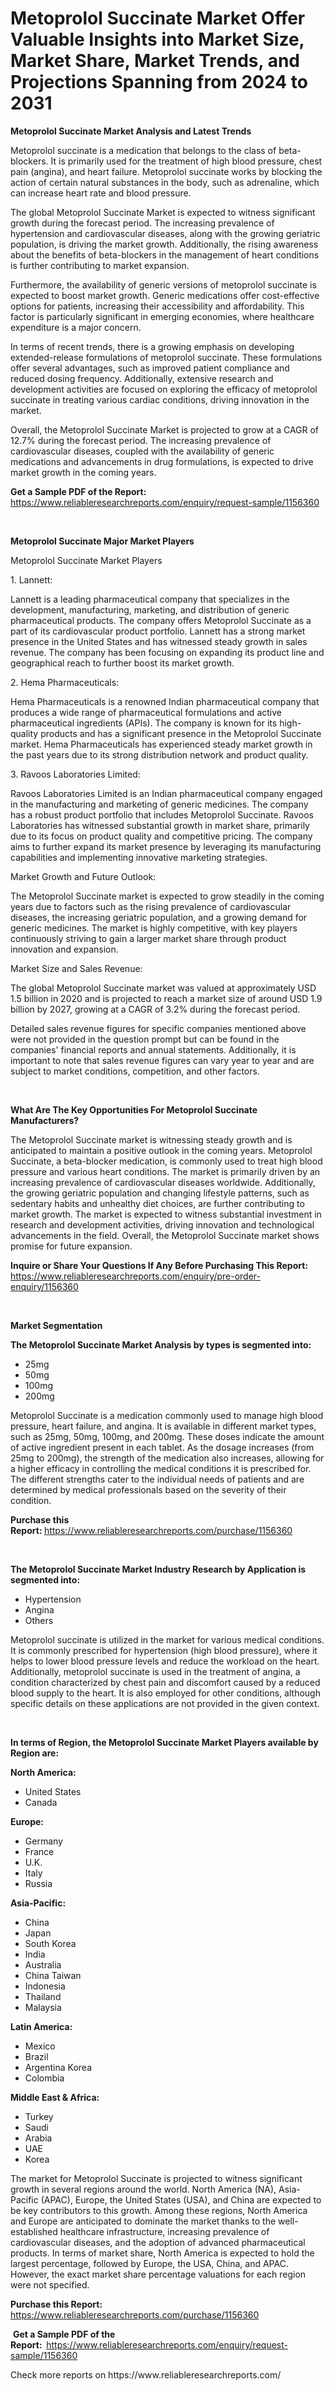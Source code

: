 <p><h1>Metoprolol Succinate Market Offer Valuable Insights into Market Size, Market Share, Market Trends, and Projections Spanning from 2024 to 2031</h1></p><p><strong>Metoprolol Succinate Market Analysis and Latest Trends</strong></p>
<p><p>Metoprolol succinate is a medication that belongs to the class of beta-blockers. It is primarily used for the treatment of high blood pressure, chest pain (angina), and heart failure. Metoprolol succinate works by blocking the action of certain natural substances in the body, such as adrenaline, which can increase heart rate and blood pressure.</p><p>The global Metoprolol Succinate Market is expected to witness significant growth during the forecast period. The increasing prevalence of hypertension and cardiovascular diseases, along with the growing geriatric population, is driving the market growth. Additionally, the rising awareness about the benefits of beta-blockers in the management of heart conditions is further contributing to market expansion.</p><p>Furthermore, the availability of generic versions of metoprolol succinate is expected to boost market growth. Generic medications offer cost-effective options for patients, increasing their accessibility and affordability. This factor is particularly significant in emerging economies, where healthcare expenditure is a major concern.</p><p>In terms of recent trends, there is a growing emphasis on developing extended-release formulations of metoprolol succinate. These formulations offer several advantages, such as improved patient compliance and reduced dosing frequency. Additionally, extensive research and development activities are focused on exploring the efficacy of metoprolol succinate in treating various cardiac conditions, driving innovation in the market.</p><p>Overall, the Metoprolol Succinate Market is projected to grow at a CAGR of 12.7% during the forecast period. The increasing prevalence of cardiovascular diseases, coupled with the availability of generic medications and advancements in drug formulations, is expected to drive market growth in the coming years.</p></p>
<p><strong>Get a Sample PDF of the Report:&nbsp;</strong> <a href="https://www.reliableresearchreports.com/enquiry/request-sample/1156360">https://www.reliableresearchreports.com/enquiry/request-sample/1156360</a></p>
<p>&nbsp;</p>
<p><strong>Metoprolol Succinate Major Market Players</strong></p>
<p><p>Metoprolol Succinate Market Players</p><p>1. Lannett:</p><p>Lannett is a leading pharmaceutical company that specializes in the development, manufacturing, marketing, and distribution of generic pharmaceutical products. The company offers Metoprolol Succinate as a part of its cardiovascular product portfolio. Lannett has a strong market presence in the United States and has witnessed steady growth in sales revenue. The company has been focusing on expanding its product line and geographical reach to further boost its market growth.</p><p>2. Hema Pharmaceuticals:</p><p>Hema Pharmaceuticals is a renowned Indian pharmaceutical company that produces a wide range of pharmaceutical formulations and active pharmaceutical ingredients (APIs). The company is known for its high-quality products and has a significant presence in the Metoprolol Succinate market. Hema Pharmaceuticals has experienced steady market growth in the past years due to its strong distribution network and product quality.</p><p>3. Ravoos Laboratories Limited:</p><p>Ravoos Laboratories Limited is an Indian pharmaceutical company engaged in the manufacturing and marketing of generic medicines. The company has a robust product portfolio that includes Metoprolol Succinate. Ravoos Laboratories has witnessed substantial growth in market share, primarily due to its focus on product quality and competitive pricing. The company aims to further expand its market presence by leveraging its manufacturing capabilities and implementing innovative marketing strategies.</p><p>Market Growth and Future Outlook:</p><p>The Metoprolol Succinate market is expected to grow steadily in the coming years due to factors such as the rising prevalence of cardiovascular diseases, the increasing geriatric population, and a growing demand for generic medicines. The market is highly competitive, with key players continuously striving to gain a larger market share through product innovation and expansion.</p><p>Market Size and Sales Revenue:</p><p>The global Metoprolol Succinate market was valued at approximately USD 1.5 billion in 2020 and is projected to reach a market size of around USD 1.9 billion by 2027, growing at a CAGR of 3.2% during the forecast period.</p><p>Detailed sales revenue figures for specific companies mentioned above were not provided in the question prompt but can be found in the companies' financial reports and annual statements. Additionally, it is important to note that sales revenue figures can vary year to year and are subject to market conditions, competition, and other factors.</p></p>
<p>&nbsp;</p>
<p><strong>What Are The Key Opportunities For Metoprolol Succinate Manufacturers?</strong></p>
<p><p>The Metoprolol Succinate market is witnessing steady growth and is anticipated to maintain a positive outlook in the coming years. Metoprolol Succinate, a beta-blocker medication, is commonly used to treat high blood pressure and various heart conditions. The market is primarily driven by an increasing prevalence of cardiovascular diseases worldwide. Additionally, the growing geriatric population and changing lifestyle patterns, such as sedentary habits and unhealthy diet choices, are further contributing to market growth. The market is expected to witness substantial investment in research and development activities, driving innovation and technological advancements in the field. Overall, the Metoprolol Succinate market shows promise for future expansion.</p></p>
<p><strong>Inquire or Share Your Questions If Any Before Purchasing This Report:</strong> <a href="https://www.reliableresearchreports.com/enquiry/pre-order-enquiry/1156360">https://www.reliableresearchreports.com/enquiry/pre-order-enquiry/1156360</a></p>
<p>&nbsp;</p>
<p><strong>Market Segmentation</strong></p>
<p><strong>The Metoprolol Succinate Market Analysis by types is segmented into:</strong></p>
<p><ul><li>25mg</li><li>50mg</li><li>100mg</li><li>200mg</li></ul></p>
<p><p>Metoprolol Succinate is a medication commonly used to manage high blood pressure, heart failure, and angina. It is available in different market types, such as 25mg, 50mg, 100mg, and 200mg. These doses indicate the amount of active ingredient present in each tablet. As the dosage increases (from 25mg to 200mg), the strength of the medication also increases, allowing for a higher efficacy in controlling the medical conditions it is prescribed for. The different strengths cater to the individual needs of patients and are determined by medical professionals based on the severity of their condition.</p></p>
<p><strong>Purchase this Report:&nbsp;</strong><a href="https://www.reliableresearchreports.com/purchase/1156360">https://www.reliableresearchreports.com/purchase/1156360</a></p>
<p>&nbsp;</p>
<p><strong>The Metoprolol Succinate Market Industry Research by Application is segmented into:</strong></p>
<p><ul><li>Hypertension</li><li>Angina</li><li>Others</li></ul></p>
<p><p>Metoprolol succinate is utilized in the market for various medical conditions. It is commonly prescribed for hypertension (high blood pressure), where it helps to lower blood pressure levels and reduce the workload on the heart. Additionally, metoprolol succinate is used in the treatment of angina, a condition characterized by chest pain and discomfort caused by a reduced blood supply to the heart. It is also employed for other conditions, although specific details on these applications are not provided in the given context.</p></p>
<p>&nbsp;</p>
<p><strong>In terms of Region, the Metoprolol Succinate Market Players available by Region are:</strong></p>
<p>
    <p> <strong> North America: </strong>
        <ul>
            <li>United States</li>
            <li>Canada</li>
        </ul>
        </p> 
    <p> <strong> Europe: </strong>
        <ul>
            <li>Germany</li>
            <li>France</li>
            <li>U.K.</li>
            <li>Italy</li>
            <li>Russia</li>
        </ul>
        </p> 
    <p> <strong> Asia-Pacific: </strong>
        <ul>
            <li>China</li>
            <li>Japan</li>
            <li>South Korea</li>
            <li>India</li>
            <li>Australia</li>
            <li>China Taiwan</li>
            <li>Indonesia</li>
            <li>Thailand</li>
            <li>Malaysia</li>
        </ul>
        </p> 
    <p> <strong> Latin America: </strong>
        <ul>
            <li>Mexico</li>
            <li>Brazil</li>
            <li>Argentina Korea</li>
            <li>Colombia</li>
        </ul>
        </p> 
    <p> <strong> Middle East & Africa: </strong>
        <ul>
            <li>Turkey</li>
            <li>Saudi</li>
            <li>Arabia</li>
            <li>UAE</li>
            <li>Korea</li>
        </ul>
    </p>
    </p>
<p><p>The market for Metoprolol Succinate is projected to witness significant growth in several regions around the world. North America (NA), Asia-Pacific (APAC), Europe, the United States (USA), and China are expected to be key contributors to this growth. Among these regions, North America and Europe are anticipated to dominate the market thanks to the well-established healthcare infrastructure, increasing prevalence of cardiovascular diseases, and the adoption of advanced pharmaceutical products. In terms of market share, North America is expected to hold the largest percentage, followed by Europe, the USA, China, and APAC. However, the exact market share percentage valuations for each region were not specified.</p></p>
<p><strong>Purchase this Report: </strong><a href="https://www.reliableresearchreports.com/purchase/1156360">https://www.reliableresearchreports.com/purchase/1156360</a></p>
<p>&nbsp;<strong>Get a Sample PDF of the Report:&nbsp;&nbsp;</strong><a href="https://www.reliableresearchreports.com/enquiry/request-sample/1156360">https://www.reliableresearchreports.com/enquiry/request-sample/1156360</a></p>
<p><strong></strong></p>
<p>Check more reports on https://www.reliableresearchreports.com/</p>